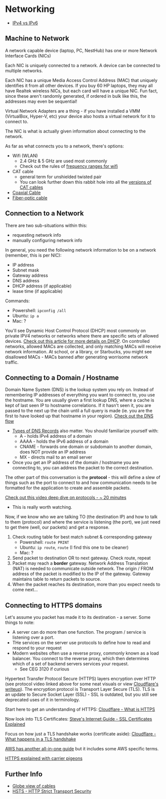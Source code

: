 # Networking

- [IPv4 vs IPv6](https://bluecatnetworks.com/blog/ipv4-vs-ipv6-whats-the-difference/)

## Machine to Network

A network capable device (laptop, PC, NestHub) has one or more Network Interface Cards (NICs)

Each NIC is uniquely connected to a network.  A device can be connected to multiple networks. 

Each NIC has a unique Media Access Control Address (MAC) that uniquely identifies it from all other devices.  If you buy 60 HP laptops, they may all have Realtek wireless NICs, but each card will have a unique NIC.  Fun fact, since these aren't randomly generated, if ordered in bulk like this, the addresses may even be sequential!

Virtual Network Adapters are a thing - if you have installed a VMM (VirtualBox, Hyper-V, etc) your device also hosts a virtual network for it to connect to.

The NIC is what is actually given information about connecting to the network.

As far as what connects you to a network, there's options:
- Wifi (WLAN)
    - 2.4 GHz & 5 GHz are used most commonly
    - Check out the rules of [frequency ranges for wifi](https://en.wikipedia.org/wiki/List_of_WLAN_channels)
- CAT cable
    - general term for unshielded twisted pair
    - You can look further down this rabbit hole into all the [versions of CAT cables](https://www.guru99.com/ethernet-cables-types.html)
- [Coaxial Cable](https://en.wikipedia.org/wiki/Coaxial_cable)
- [Fiber-optic cable](https://en.wikipedia.org/wiki/Fiber-optic_cable)


## Connection to a Network

There are two sub-situations within this: 
- requesting network info
- manually configuring network info

In general, you need the following network information to be on a network (remember, this is per NIC):
- IP address
- Subnet mask
- Gateway address
- DNS address
- DHCP address (if applicable)
- lease time (if applicable)

Commands:
- Powershell: `ipconfig /all`
- Ubuntu: `ip a`
- Mac: ?

You'll see Dynamic Host Control Protocol (DHCP) most commonly on private IPV4 networks or networks where there are specific sets of allowed devices.  [Check out this article for more details on DHCP](https://whatismyipaddress.com/dhcp).  On controlled networks, allowed MACs are collected, and only matching MACs will receive network information.  At school, or a library, or Starbucks, you might see disallowed MACs - MACs banned after generating worrisome network traffic.

## Connecting to a Domain / Hostname

Domain Name System (DNS) is the lookup system you rely on.  Instead of remembering IP addresses of everything you want to connect to, you use the hostname.  You are usually given a first lookup DNS, where a cache is kept of last seen IP to hostname correlations.  If it hasn't seen it, you are passed to the next up the chain until a full query is made (ie. you are the first to have looked up that hostname in your region).  [Check out the DNS flow](https://www.cloudflare.com/learning/dns/what-is-dns/)
- [Types of DNS Records](https://www.cloudflare.com/learning/dns/dns-records/) also matter.  You should familiarize yourself with:
    - A - holds IPv4 address of a domain
    - AAAA - holds the IPv6 address of a domain
    - CNAME - forwards one domain or subdomain to another domain, does NOT provide an IP address
    - MX - directs mail to an email server
- Once you get an IP address of the domain / hostname you are connecting to, you can address the packet to the correct destination.

The other part of this conversation is the **protocol** - this will define a slew of things such as the port to connect to and how communication needs to be formatted for the application to create and assemble packets.

[Check out this video deep dive on protocols - ~ 20 minutes](https://www.youtube.com/watch?v=d-zn-wv4Di8&t=4s&ab_channel=LiveOverflow)
- This is really worth watching.

Now, if we know who we are talking TO (the destination IP) and how to talk to them (protocol) and where the service is listening (the port), we just need to get there (well, our packets) and get a response.

1. Check routing table for best match subnet & corresponding gateway
    - Powershell: `route PRINT`
    - Ubuntu: `ip route`, `route` (I find this one to be cleaner)
    - Mac: ?
2. Send packet to destination OR to next gateway.  Check route, repeat
3. Packet may reach a **border** gateway.  Network Address Translation (NAT) is needed to communicate outside network.  The origin / FROM address of the packet is modified to the IP of the gateway.  Gateway maintains table to return packets to source.
4. When the packet reaches its destination, more than you expect needs to come next...

## Connecting to HTTPS domains

Let's assume you packet has made it to its destination - a server.  Some things to note:
- A server can do more than one function.  The program / service is listening over a port.
- THe services on the server use protocols to define how to read and respond to your request
- Modern websites often use a reverse proxy, commonly known as a load balancer.  You connect to the reverse proxy, which then determines which of a set of backend servers services your request.
    - See CEG 3120 if curious

Hypertext Transfer Protocol Secure (HTTPS) layers encryption over HTTP (see protocol video linked above for some neat visuals or view [Cloudflare's writeup](https://www.cloudflare.com/learning/ddos/glossary/hypertext-transfer-protocol-http/)).  The encryption protocol is Transport Layer Secure (TLS).  TLS is an update to Secure Socket Layer (SSL) - SSL is outdated, but you still see deprecated uses of it in terminology.

Start here to get an understanding of HTTPS: [Cloudflare - What is HTTPS](https://www.cloudflare.com/learning/ssl/what-is-https/)

Now look into TLS Certificates: [Steve's Internet Guide - SSL Certificates Explained](http://www.steves-internet-guide.com/ssl-certificates-explained/)

Focus on how just a TLS handshake works (certificate aside): [Cloudflare - What happens in a TLS handshake](https://www.cloudflare.com/learning/ssl/what-happens-in-a-tls-handshake/)

[AWS has another all-in-one guide](https://aws.amazon.com/what-is/ssl-certificate/) but it includes some AWS specific terms.

[HTTPS explained with carrier pigeons](https://baida.dev/articles/https-explained-with-carrier-pigeons)

## Further Info

- [Globe view of cables](https://www.reddit.com/r/educationalgifs/comments/ujqljl/the_global_submarine_fiber_optic_cable_network/)
- [HSTS - HTTP Strict Transport Security](https://www.reddit.com/r/sysadmin/comments/uixjuq/hsts_http_strict_transport_security_what_it_is/)
